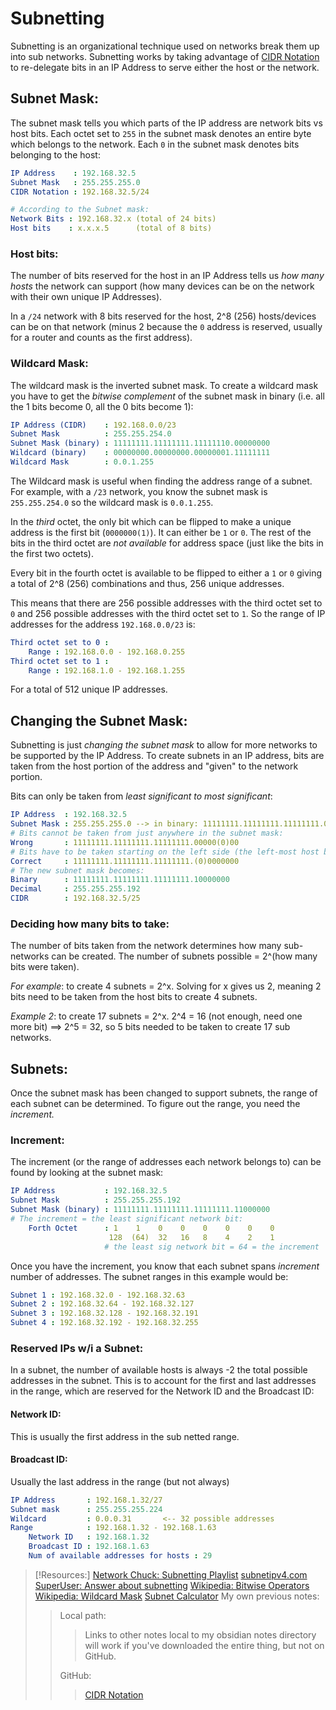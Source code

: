 
# Subnetting
Subnetting is an organizational technique used on networks break them up into sub networks. Subnetting works by taking advantage of [CIDR Notation](/networking/routing/CIDR.md) to re-delegate bits in an IP Address to serve either the host or the network.

## Subnet Mask:
The subnet mask tells you which parts of the IP address are network bits vs host bits. Each octet set to `255` in the subnet mask denotes an entire byte which belongs to the network. Each `0` in the subnet mask denotes bits belonging to the host:
```yaml
IP Address    : 192.168.32.5
Subnet Mask   : 255.255.255.0
CIDR Notation : 192.168.32.5/24

# According to the Subnet mask:
Network Bits : 192.168.32.x (total of 24 bits)
Host bits    : x.x.x.5      (total of 8 bits)
```

### Host bits:
The number of bits reserved for the host in an IP Address tells us *how many hosts* the network can support (how many devices can be on the network with their own unique IP Addresses).

In a `/24` network with 8 bits reserved for the host, 2^8 (256) hosts/devices can be on that network (minus 2 because the `0` address is reserved, usually for a router and counts as the first address).

### Wildcard Mask:
The wildcard mask is the inverted subnet mask. To create a wildcard mask you have to get the *bitwise complement* of the subnet mask in binary (i.e. all the 1 bits become 0, all the 0 bits become 1):
```yaml
IP Address (CIDR)    : 192.168.0.0/23
Subnet Mask          : 255.255.254.0
Subnet Mask (binary) : 11111111.11111111.11111110.00000000
Wildcard (binary)    : 00000000.00000000.00000001.11111111
Wildcard Mask        : 0.0.1.255
```
The Wildcard mask is useful when finding the address range of a subnet. For example, with a `/23` network, you know the subnet mask is `255.255.254.0` so the wildcard mask is `0.0.1.255`.

In the *third* octet, the only bit which can be flipped to make a unique address is the first bit (`0000000(1)`). It can either be `1` or `0`. The rest of the bits in the third octet are *not available* for address space (just like the bits in the first two octets).

Every bit in the fourth octet is available to be flipped to either a `1` or `0` giving a total of 2^8 (256) combinations and thus, 256 unique addresses.

This means that there are 256 possible addresses with the third octet set to `0` and 256 possible addresses with the third octet set to `1`. So the range of IP addresses for the address `192.168.0.0/23` is:
```yaml
Third octet set to 0 :
	Range : 192.168.0.0 - 192.168.0.255
Third octet set to 1 :
	Range : 192.168.1.0 - 192.168.1.255
```
For a total of 512 unique IP addresses.

## Changing the Subnet Mask:
Subnetting is just *changing the subnet mask* to allow for more networks to be supported by the IP Address. To create subnets in an IP address, bits are taken from the host portion of the address and "given" to the network portion.

Bits can only be taken from *least significant to most significant*:
```yaml
IP Address  : 192.168.32.5
Subnet Mask : 255.255.255.0 --> in binary: 11111111.11111111.11111111.00000000
# Bits cannot be taken from just anywhere in the subnet mask:
Wrong       : 11111111.11111111.11111111.00000(0)00
# Bits have to be taken starting on the left side (the left-most host bit):
Correct     : 11111111.11111111.11111111.(0)0000000
# The new subnet mask becomes:
Binary      : 11111111.11111111.11111111.10000000
Decimal     : 255.255.255.192
CIDR        : 192.168.32.5/25
```

### Deciding how many bits to take:
The number of bits taken from the network determines how many sub-networks can be created. The number of subnets possible = 2^(how many bits were taken).

*For example*: to create 4 subnets = 2^x. Solving for x gives us 2, meaning 2 bits need to be taken from the host bits to create 4 subnets.

*Example 2*: to create 17 subnets = 2^x. 2^4 = 16 (not enough, need one more bit) ==> 2^5 = 32, so 5 bits needed to be taken to create 17 sub networks.

## Subnets:
Once the subnet mask has been changed to support subnets, the range of each subnet can be determined. To figure out the range, you need the *increment.*

### Increment:
The increment (or the range of addresses each network belongs to) can be found by looking at the subnet mask:
```YAML
IP Address           : 192.168.32.5
Subnet Mask          : 255.255.255.192
Subnet Mask (binary) : 11111111.11111111.11111111.11000000
# The increment = the least significant network bit:
	Forth Octet      : 1    1    0    0    0    0    0    0
				      128  (64)  32   16   8    4    2    1
					 # the least sig network bit = 64 = the increment
```
Once you have the increment, you know that each subnet spans *increment* number of addresses. The subnet ranges in this example would be:
```yaml
Subnet 1 : 192.168.32.0 - 192.168.32.63
Subnet 2 : 192.168.32.64 - 192.168.32.127
Subnet 3 : 192.168.32.128 - 192.168.32.191
Subnet 4 : 192.168.32.192 - 192.168.32.255
```

### Reserved IPs w/i a Subnet:
In a subnet, the number of available hosts is always -2 the total possible addresses in the subnet. This is to account for the first and last addresses in the range, which are reserved for the Network ID and the Broadcast ID:

#### Network ID:
This is usually the first address in the sub netted range.

#### Broadcast ID:
Usually the last address in the range (but not always)
```yaml
IP Address       : 192.168.1.32/27
Subnet mask      : 255.255.255.224
Wildcard         : 0.0.0.31       <-- 32 possible addresses
Range            : 192.168.1.32 - 192.168.1.63
	Network ID   : 192.168.1.32
	Broadcast ID : 192.168.1.63
	Num of available addresses for hosts : 29
```

> [!Resources:]
> [Network Chuck: Subnetting Playlist](https://www.youtube.com/watch?v=oZGZRtaGyG8&list=PLIhvC56v63IKrRHh3gvZZBAGvsvOhwrRF&index=5)
> [subnetipv4.com](https://subnetipv4.com/)
> [SuperUser: Answer about subnetting](https://superuser.com/questions/1126822/how-do-i-get-a-22-subnet-from-192-168-0-0-22-network-address)
> [Wikipedia: Bitwise Operators](https://en.wikipedia.org/wiki/Bitwise_operation)
> [Wikipedia: Wildcard Mask](https://en.wikipedia.org/wiki/Wildcard_mask)
> [Subnet Calculator](https://www.subnet-calculator.com/wildcard.php)
> My own previous notes:
> > Local path:
> > > Links to other notes local to my obsidian notes directory will work if you've downloaded the entire thing, but not on GitHub. 
> > 
> > GitHub:
> > > [CIDR Notation](https://github.com/TrshPuppy/obsidian-notes/blob/main/networking/routing/CIDR.md)


